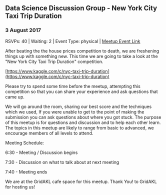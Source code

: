 ## Data Science Discussion Group - New York City Taxi Trip Duration
### 3 August 2017
RSVPs: 40 | Waiting: 2 | Event Type: physical | [Meetup Event Link](https://www.meetup.com/Data-Science-Discussion-Auckland/events/240983932)

After beating the the house prices competition to death, we are freshening things up with something new. This time we are going to take a look at the "New York City Taxi Trip Duration" competition.

[https://www.kaggle.com/c/nyc-taxi-trip-duration](https://www.kaggle.com/c/nyc-taxi-trip-duration)

Please try to spend some time before the meetup, attempting this competition so that you can share your experience and ask questions that came up.

We will go around the room, sharing our best score and the techniques which we used, If you were unable to get to the point of making the submission you can ask questions about where you got stuck. The purpose of this meetup is for questions and discussion and to help each other learn. The topics in this meetup are likely to range from basic to advanced, we encourage members of all levels to attend.

Meeting Schedule:

6:30 - Meeting / Discussion begins

7:30 - Discussion on what to talk about at next meeting

7:40 - Meeting ends

We are at the GridAKL cafe space for this meetup. Thank You! to GridAKL for hosting us!
